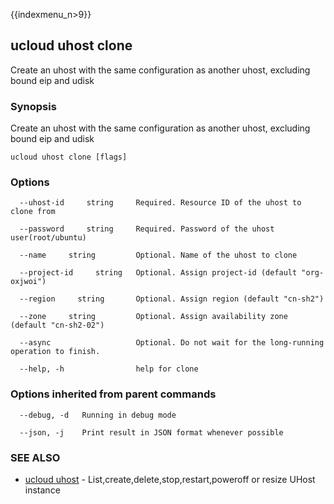 {{indexmenu_n>9}}

## ucloud uhost clone

Create an uhost with the same configuration as another uhost, excluding bound eip and udisk

### Synopsis

Create an uhost with the same configuration as another uhost, excluding bound eip and udisk

```
ucloud uhost clone [flags]
```

### Options

```
  --uhost-id     string     Required. Resource ID of the uhost to clone from 

  --password     string     Required. Password of the uhost user(root/ubuntu) 

  --name     string         Optional. Name of the uhost to clone 

  --project-id     string   Optional. Assign project-id (default "org-oxjwoi") 

  --region     string       Optional. Assign region (default "cn-sh2") 

  --zone     string         Optional. Assign availability zone (default "cn-sh2-02") 

  --async                   Optional. Do not wait for the long-running operation to finish. 

  --help, -h                help for clone 

```

### Options inherited from parent commands

```
  --debug, -d   Running in debug mode 

  --json, -j    Print result in JSON format whenever possible 

```

### SEE ALSO

* [ucloud uhost](software/cli/cmd/ucloud/uhost)	 - List,create,delete,stop,restart,poweroff or resize UHost instance

